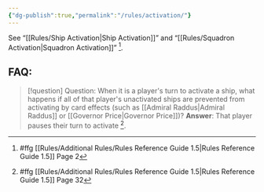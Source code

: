```yaml
---
{"dg-publish":true,"permalink":"/rules/activation/"}
---
```


See “[[Rules/Ship Activation\|Ship Activation]]” and “[[Rules/Squadron Activation\|Squadron Activation]]” [^1].

## FAQ:

> [!question] Question: When it is a player's turn to activate a ship, what happens if all of that player's unactivated ships are prevented from activating by card effects (such as [[Admiral Raddus\|Admiral Raddus]] or [[Governor Price\|Governor Price]])?
> **Answer**: That player pauses their turn to activate [^2].


[^1]: #ffg [[Rules/Additional Rules/Rules Reference Guide 1.5\|Rules Reference Guide 1.5]] Page 2
[^2]: #ffg [[Rules/Additional Rules/Rules Reference Guide 1.5\|Rules Reference Guide 1.5]] Page 32